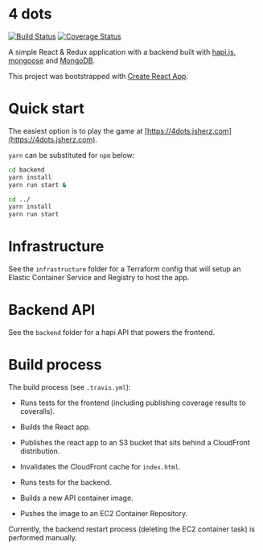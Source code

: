 # 4 dots

[![Build Status](https://travis-ci.org/jSherz/4dots.svg?branch=master)](https://travis-ci.org/jSherz/4dots) [![Coverage Status](https://coveralls.io/repos/github/jSherz/4dots/badge.svg?branch=master)](https://coveralls.io/github/jSherz/4dots?branch=master)

A simple React & Redux application with a backend built with [hapi.js](https://hapijs.com), [mongoose](http://mongoosejs.com/)
and [MongoDB](https://www.mongodb.com/).

This project was bootstrapped with [Create React App](https://github.com/facebookincubator/create-react-app).

# Quick start

The easiest option is to play the game at [https://4dots.jsherz.com](https://4dots.jsherz.com).

`yarn` can be substituted for `npm` below:

```bash
cd backend
yarn install
yarn run start &

cd ../
yarn install
yarn run start
```

# Infrastructure

See the `infrastructure` folder for a Terraform config that will setup an Elastic Container Service and Registry to host the
app.

# Backend API

See the `backend` folder for a hapi API that powers the frontend.

# Build process

The build process (see `.travis.yml`):

* Runs tests for the frontend (including publishing coverage results to coveralls).

* Builds the React app.

* Publishes the react app to an S3 bucket that sits behind a CloudFront distribution.

* Invalidates the CloudFront cache for `index.html`.

* Runs tests for the backend.

* Builds a new API container image.

* Pushes the image to an EC2 Container Repository.

Currently, the backend restart process (deleting the EC2 container task) is performed manually.
